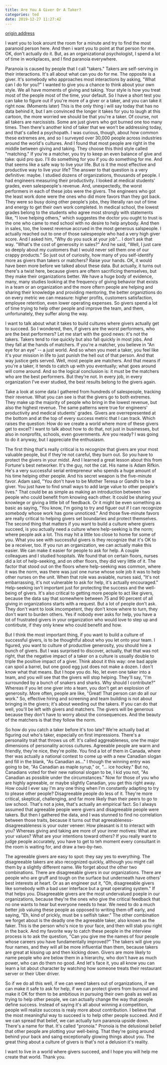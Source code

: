```yaml
---
title: Are You A Giver Or A Taker?
categories: ted
date: 2019-12-27 11:27:42
---
```


[origin address](https://www.ted.com/talks/adam_grant_are_you_a_giver_or_a_taker/up-next)

I want you to look arount the room for a minute and try to find the most paranoid person here. And then i want you to point at that person for me. OK, don't actually do it. But, as an organizational psychologist, I spend a lot of time in workplaces, and I find paranoia everywhere.

Paranoia is caused by people that I call "takers." Takers are self-serving in their interactions. It's all about what can you do for me. The opposite is a giver. It's somebody who approaches most interactions by asking, "What can I do for you?" I wanted to give you a chance to think about your own style. We all have moments of giving and taking. Your style is how you treat most of the people most of the time, your default. So I have a short test you can take to figure out if you're more of a giver or a taker, and you can take it right now. (Moments later) This is the only thing i will say today that has no data behind it, but I am convinced the longer it takes for you to laugh at this cartoon, the more worried we should be that you're a taker. Of course, not all takers are narcissists. Some are just givers who got burned one too many times. Then there's another kind of taker that we won't be addressing today, and that's called a psychopath. I was curious, though, about how common these extremes are, and so I surveyed over 30,000 people across industries around the world's cultures. And I found that most people are right in the middle between giving and taking. They choose this third style called "matching." If you're a matcher, you try to keep an even balance of give and take: quid pro quo. I'll do something for you if you do something for me. And that seems like a safe way to live your life. But is it the most effective and productive way to live your life? The answer to that question is a very definitive: maybe. I studied dozens of organizations, thousands of people. I had engineers measuring their productivity. I looked at medical students' grades, even salespeople's revenue. And, unexpectedly, the worst performers in each of these jobs were the givers. The engineers who got the least work done were the ones who did more favors than they got back. They were so busy doing other people's jobs, they literally ran out of time and energy to get their own work completed. In medical school, the lowest grades belong to the students who agree most strongly with statements like, "I love helping others," which suggestes the doctor you ought to trust is the one who came to med school with no desire to help anybody. And then in sales, too, the lowest revenue accrued in the most generous salspeople. I actually reached out to one of those salespeople who had a very high giver score. And I asked him, "Why do you suck at your job"... I don't ask that way. "What's the cost of generosity in sales?" And he said, "Well, I just care so deeply about my customers that I would never sell them one of our crappy products." So just out of curiosity, how many of you self-identify more as givers than takers or matchers? Raise your hands. OK, it would have been more before we talked about these data. But actually, it turns out there's a twist here, because givers are oftern sacrificing themselves, but they make their organizations better. We have a huge body of evidence, many, many studies looking at the frequency of giving behavior that exists in a team or an organization and the more oftern people are helping and sharing their knowledge and providing mentoring, the better organiztions do on every metric we can measure: higher profits, customers satisfaction, employee retention, even lower operating expenses. So givers spend a lot of time trying to help other people and improve the team, and them, unfortunately, they suffer along the way. 

I want to talk about what it takes to build cultures where givers actually get to succeed. So I wondered, then, if givers are the worst performers, who are the best performers? Let me start with the good news: it's not the takers. Takers tend to rise quickly but also fall quickly in most jobs. And they fall at the hands of matchers. If you're a matcher, you believe in "An eye for an eye" -- a just world. And so when you meet a taker, you feel like it's your mission in life to just punish the hell out of that person. And that way justice gets served. Well, most people are matchers. And that means if you're a taker, it tends to catch up with you eventually; what goes around will come around. And so the logical conclusion is: it must be the matchers who are the best performers. But they're not. In every job, in every organization I've ever studied, the best results belong to the givers again.

Take a look at some data I gathered from hundreds of salespeople, tracking their revenue. What you can see is that the givers go to both extremes. They make up the majority of people who bring in the lowest revenue, but also the highest revenue. The same patterns were true for engineers' productivity and medical students' grades. Givers are overrepresented at the bottom and at the top of every success metric that I can track. Which raises the question: How do we create a world where more of these givers get to excel? I want to talk about how to do that, not just in businesses, but also in nonprofits, schools, even governments. Are you ready? I was going to do it anyway, but I appreciate the enthusiasm. 

The first thing that's really critical is to recognize that givers are your most valuable people, but if they're not careful, they burn out. So you have to protect the givers in your midst. And I learned a great lesson about this from Fortune's best networker. It's the guy, not the cat. His name is Adam Rifkin. He's a very successful serial entrepreneur who spends a huge amount of his time helping other people. And his secret weapon is the five-minute favor. Adam said, "You don't have to be Mother Teresa or Gandhi to be a giver. You just have to find small ways to add large value to other people's lives." That could be as simple as making an introduction between two people who could benefit from knowing each other. It could be sharing your knowlege or giving a little bit of feedback. Or it might be even something as basic as saying, "You know, I'm going to try and figuer out if I can recognize somebody whose work has gone unnoticed." And those five-minute favors are really critical to helping givers set boundaries and protect themselves. The second thing that matters if you want to build a culture where givers succeed, is you actually need a culture where help-seeking is the norm; where people ask a lot. This may hit a little too close to home for some of you. What you see with successful givers is they recognize that it's OK to be a receiver, too. If you run an organization, we can actually make this easier. We can make it easier for people to ask for help. A couple colleagues and I studied hospitals. We found that on certain floors, nurses did a lot of help-seeking, and on other floors, they did very little of it. The factor that stood out on the floors where help-seeking was common, where it was the norm, was there was just one nurse whose sole job it was to help other nurses on the unit. When that role was avaiable, nurses said, "It's not embarrassing, it's not vulnerable to ask for help, it's actually encouraged." Help-seeking isn't important just for protecting the success and the well-being of givers. It's also critical to getting more people to act like givers, because the data say that somewhere between 75 and 90 percent of all giving in organizations starts with a request. But a lot of people don't ask. They don't want to look imcompetent, they don't know where to turn, they don't want to burden others. Yes if nobody ever asks for help, you have a lot of frustrated givers in your organization who would love to step up and contirbute, if they only knew who could benefit and how.

But I think the most important thing, if you want to build a culture of successful givers, is to be thoughtful about who you let onto your team. I figured, you want to culture of productive generosity,  you should hire a bunch of givers. But I was surprised to discover, actually, that that was not right, that the negative impact of a taker on a culture is usually double to triple the positive impact of a giver. Think about it this way: one bad apple can spoil a barrel, but one good egg just does not make a dozen. I don't know what that means. But I hope you do. No, let even one taker into a team, and you will see that the givers will stop helping. They'll say, "I'm surrounded by a bunch of snakers and sharks. Why should I contribute?" Whereas if you let one giver into a team, you don't get an explosion of generosity. More often, people are like, "Great! That person can do all our work." So, effective hiring and screening and team building is not about bringing in the givers; it's about weeding out the takers. If you can do that well, you'll be left with givers and matchers. The givers will be generous because they don't have to worry about the consequences. And the beauty of the matchers is that they follow the norm.

So how do you catch a taker before it's too late? We're actually bad at figuring out who's taker, especially on first impressions. There's a personality trait that throws us off. It's called aggreableness, one the major dimensions of personality across cultures. Agreeable people are warm and friendly, they're nice, they're polite. You find a lot of them in Canada, where ther was actually a national contest to come up with a new Canadian slogan and fill in the blank, "As Canadian as..." I though the winning entry was going to be, "As Canadian as maple syrup," or, "... ice hockey." But no, Canadians voted for their new national slogan to be, I kid you not, "As Canadian as possible under the circumstances." Now for those of you who are highly agreeable, or maybe slightly Canadian, you get this right away. How could I ever say I'm any one thing when I'm constantly adapting to try to please other people? Disagreeable people do less of it. They're more critical, skeptical, challenging, and far more likely than their peers to go to law school. That's not a joke, that's actually an empirical fact. So I always assumed that agreeable people were givers and disagreeable people were takers. But then I gathered the data, and I was stunned to find no correlation between those traits, because it turns out that agreeableness-disagreeableness is your outer veneer: How pleasant is it to interact with you? Whereas giving and taking are more of your inner motives: What are your values? What are your intentions toward others? If you really want to judge people accurately, you have to get to teh moment every consultant in the room is waiting for, and draw a two-by-two.

The agreeable givers are easy to spot: they say yes to everything. The disagreeable takers are also recognized quickly, although you might call them by a slightly different name. We forget about the other two combinations. There are disagreeable givers in our organizations. There are people who are gruff and tough on the surface but underneath have others' best interests at heart. Or as an engineer put it, "Oh, disagreeable givers like somebody with a bad user interface but a great operating system." If that helps you. Disagreeable givers are the most undervalued poeple in our organizations, because they're the ones who give the critical feedback that no one wants to hear but everyone needs to hear. We need to do a much better job valuing these people as opposed to writing them off early, and saying, "Eh, kind of prickly, must be s selfish taker." The other combination we forget about is the deadly one the agreeable taker, also known as the faker. This is the person who's nice to your face, and then will stab you right in the back. And my favorite way to catch these people in the interview process is to ask the question, "Can you give me the names of four people whose careers you have fundamentally improved?" The takers will give you four names, and they will all be more influential than them, because takers are great at kissing up and then kicking down. Givers are more likely to name people who are below them in a hierarchy, who don't have as much power, who can do them no good. And let's face it, you all know you can learn a lot about character by watching how someone treats their restaurant server or their Uber driver.

So if we do all this well, if we can weed takers out of organizations, if we can make it safe to ask for help, if we can protect givers from burnout and make it OK for them to be ambitious in pursuing their own goals as well as trying to help other people, we can actually change the way that people define success. Instead of saying it's all about winning a competition, people will realize success is realy more about contribution. I believe that the most meaningful way to succeed is to help other people succeed. And if we can spread that belief, we can actually turn paranoia upside down. There's a name for that. It's called "pronoia." Pronoia is the delusional belief that other people are plotting your well-being. That they're going around behind your back and saing exceptionally glowing things about you. The great thing about a culture of givers is that's not a delusion it's reality.

I want to live in a world where givers succeed, and I hope you will help me create that world. Thank you.

